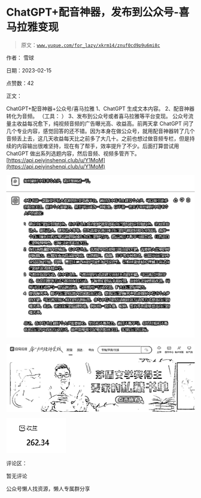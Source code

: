 # ChatGPT+配音神器，发布到公众号-喜马拉雅变现

> 原文：[`www.yuque.com/for_lazy/xkrm14/znuf0cd9p9u6mi8c`](https://www.yuque.com/for_lazy/xkrm14/znuf0cd9p9u6mi8c)



作者： 雪球



日期：2023-02-15



点赞数：42



正文：



ChatGPT+配音神器+公众号/喜马拉雅 1、ChatGPT 生成文本内容。 2、配音神器转化为音频。 （工具： ） 3、发布到公众号或者喜马拉雅等平台变现。 公众号流量主收益每况愈下，纯视频音频的广告曝光高、收益高。前两天拿 ChatGPT 问了几个专业内容，感觉回答的还不错。因为本身在做公众号，就用配音神器转了几个音频丢上去，这几天收益每天比之前多了大几十。之前也想过做音频专栏，但是持续的内容输出很难坚持，现在有了帮手，效率提升了不少。后面打算尝试用 ChatGPT 做出系列选题内容，然后音频、视频多管齐下。[https://api.peiyinshenqi.club/u/Y1MoM](https://api.peiyinshenqi.club/u/Y1MoM)



![](img/343b03ea658c27ec4694934b7dcc47a4.png)  

![](img/abc7372a713cea5b1e5b37221e6dcb69.png)  

![](img/861b92c8b2e6d7190a55a1a0a86b6646.png)  

评论区：



暂无评论



公众号懒人找资源，懒人专属群分享

</ne-p></ne-p></ne-p>